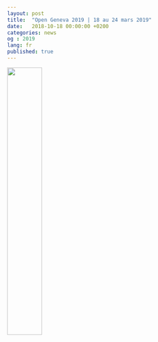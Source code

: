 ```yaml
---
layout: post
title:  "Open Geneva 2019 | 18 au 24 mars 2019"
date:   2018-10-18 00:00:00 +0200
categories: news
og : 2019
lang: fr
published: true
---
```


<img src="{{ site.baseurl }}/images/logo_opengeneva_title_baseline_{{ page.lang }}.png" width="40%" alt="" class="imgspace" />
